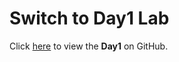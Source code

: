 # Switch to Day1 Lab

Click [here]([https://github.com/YourUsername/YourRepoName/tree/Day1](https://github.com/MohamedMam20/BootStrap_Labs/tree/Day1)) to view the **Day1** on GitHub.
